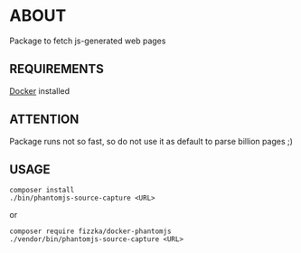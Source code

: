 # ABOUT #

Package to fetch js-generated web pages

## REQUIREMENTS ##

[Docker](https://www.docker.com/) installed

## ATTENTION ##

Package runs not so fast, so do not use it as default to parse billion pages ;)

## USAGE ##

```
composer install
./bin/phantomjs-source-capture <URL>
```

or

```
composer require fizzka/docker-phantomjs
./vendor/bin/phantomjs-source-capture <URL>
```